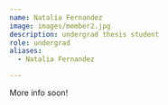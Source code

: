 ```yaml
---
name: Natalia Fernandez
image: images/member2.jpg
description: undergrad thesis student
role: undergrad
aliases:
  - Natalia Fernandez

---
```

 
 More info soon!
